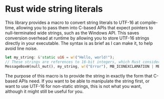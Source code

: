 # Rust wide string literals

This library provides a macro to convert string literals to UTF-16 at compile-time, allowing you to pass them into C-based APIs that expect pointers to null-terminated wide strings, such as the Windows API. This saves conversion overhead at runtime by allowing you to store UTF-16 strings directly in your executable. The syntax is as brief as I can make it, to help avoid line noise.

```rust
let my_string: &'static u16 = w!("Hello, world!");
// These strings are references to 16-bit integers, which Rust considers “close enough” to the raw pointers that APIs expect to work without casting.
MessageBoxW(null_mut(), my_string, w!("Error"), MB_ICONEXCLAMATION | MB_OK);
```

The purpose of this macro is to provide the string in exactly the form that C-based APIs need. If you want to be able to manipulate the string first, or want to use UTF-16 for non-static strings, this is not what you want, although it might still be useful for you.